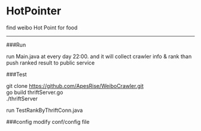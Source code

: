 HotPointer
==========

find weibo Hot Point for food

---

###Run

run Main.java at every day 22:00. and it will collect crawler info & rank than push ranked result to public service

###Test

git clone https://github.com/ApesRise/WeiboCrawler.git  
go build thriftServer.go  
./thriftServer  
  
run TestRankByThriftConn.java  

###config
modify conf/config file
